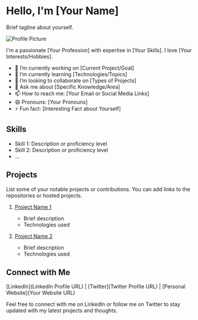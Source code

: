 # Hello, I'm [Your Name]

Brief tagline about yourself.

![Profile Picture](profile_picture.jpg) <!-- Insert a professional photo of yourself -->

I'm a passionate [Your Profession] with expertise in [Your Skills]. I love [Your Interests/Hobbies].

- 🔭 I’m currently working on [Current Project/Goal]
- 🌱 I’m currently learning [Technologies/Topics]
- 👯 I’m looking to collaborate on [Types of Projects]
- 💬 Ask me about [Specific Knowledge/Area]
- 📫 How to reach me: [Your Email or Social Media Links]
- 😄 Pronouns: [Your Pronouns]
- ⚡ Fun fact: [Interesting Fact about Yourself]

## Skills

- Skill 1: Description or proficiency level
- Skill 2: Description or proficiency level
- ...

## Projects

List some of your notable projects or contributions. You can add links to the repositories or hosted projects.

1. [Project Name 1](Link)
   - Brief description
   - Technologies used

2. [Project Name 2](Link)
   - Brief description
   - Technologies used

## Connect with Me

[LinkedIn](LinkedIn Profile URL) | [Twitter](Twitter Profile URL) | [Personal Website](Your Website URL)

Feel free to connect with me on LinkedIn or follow me on Twitter to stay updated with my latest projects and thoughts.
